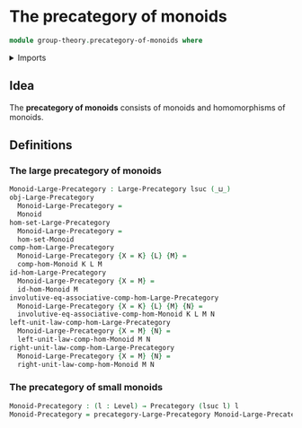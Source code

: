 # The precategory of monoids

```agda
module group-theory.precategory-of-monoids where
```

<details><summary>Imports</summary>

```agda
open import category-theory.large-precategories
open import category-theory.precategories

open import foundation.strictly-involutive-identity-types
open import foundation.universe-levels

open import group-theory.homomorphisms-monoids
open import group-theory.monoids
```

</details>

## Idea

The **precategory of monoids** consists of monoids and homomorphisms of monoids.

## Definitions

### The large precategory of monoids

```agda
Monoid-Large-Precategory : Large-Precategory lsuc (_⊔_)
obj-Large-Precategory
  Monoid-Large-Precategory =
  Monoid
hom-set-Large-Precategory
  Monoid-Large-Precategory =
  hom-set-Monoid
comp-hom-Large-Precategory
  Monoid-Large-Precategory {X = K} {L} {M} =
  comp-hom-Monoid K L M
id-hom-Large-Precategory
  Monoid-Large-Precategory {X = M} =
  id-hom-Monoid M
involutive-eq-associative-comp-hom-Large-Precategory
  Monoid-Large-Precategory {X = K} {L} {M} {N} =
  involutive-eq-associative-comp-hom-Monoid K L M N
left-unit-law-comp-hom-Large-Precategory
  Monoid-Large-Precategory {X = M} {N} =
  left-unit-law-comp-hom-Monoid M N
right-unit-law-comp-hom-Large-Precategory
  Monoid-Large-Precategory {X = M} {N} =
  right-unit-law-comp-hom-Monoid M N
```

### The precategory of small monoids

```agda
Monoid-Precategory : (l : Level) → Precategory (lsuc l) l
Monoid-Precategory = precategory-Large-Precategory Monoid-Large-Precategory
```
